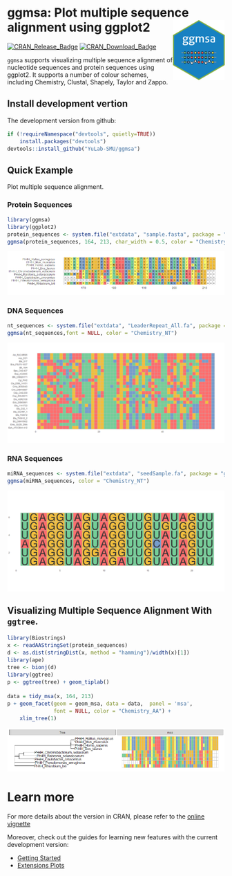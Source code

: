 
<!-- README.md is generated from README.Rmd. Please edit that file -->

# ggmsa: Plot multiple sequence alignment using ggplot2 <img src="man/figures/logo.png" height="139" align="right" />

<!-- badges: start -->

[![CRAN\_Release\_Badge](https://www.r-pkg.org/badges/version-ago/ggmsa)](https://cran.r-project.org/package=ggmsa)
[![CRAN\_Download\_Badge](https://cranlogs.r-pkg.org/badges/grand-total/ggmsa?color=green)](https://cran.r-project.org/package=ggmsa)
<!-- badges: end -->

`ggmsa` supports visualizing multiple sequence alignment of nucleotide
sequences and protein sequences using ggplot2. It supports a number of
colour schemes, including Chemistry, Clustal, Shapely, Taylor and Zappo.

## Install development vertion

The development version from github:

``` r
if (!requireNamespace("devtools", quietly=TRUE))
    install.packages("devtools")
devtools::install_github("YuLab-SMU/ggmsa")
```

## Quick Example

Plot multiple sequence alignment.

### Protein Sequences

``` r
library(ggmsa)
library(ggplot2)
protein_sequences <- system.file("extdata", "sample.fasta", package = "ggmsa")
ggmsa(protein_sequences, 164, 213, char_width = 0.5, color = "Chemistry_AA", seq_name = T)
```

![](man/figures/unnamed-chunk-3-1.png)<!-- -->

### DNA Sequences

``` r
nt_sequences <- system.file("extdata", "LeaderRepeat_All.fa", package = "ggmsa")
ggmsa(nt_sequences,font = NULL, color = "Chemistry_NT")
```

![](man/figures/unnamed-chunk-4-1.png)<!-- -->

### RNA Sequences

``` r
miRNA_sequences <- system.file("extdata", "seedSample.fa", package = "ggmsa")
ggmsa(miRNA_sequences, color = "Chemistry_NT")
```

![](man/figures/unnamed-chunk-5-1.png)<!-- -->

## Visualizing Multiple Sequence Alignment With `ggtree`.

``` r
library(Biostrings)
x <- readAAStringSet(protein_sequences)
d <- as.dist(stringDist(x, method = "hamming")/width(x)[1])
library(ape)
tree <- bionj(d)
library(ggtree)
p <- ggtree(tree) + geom_tiplab()

data = tidy_msa(x, 164, 213)
p + geom_facet(geom = geom_msa, data = data,  panel = 'msa',
               font = NULL, color = "Chemistry_AA") +
    xlim_tree(1)
```

![](man/figures/unnamed-chunk-6-1.png)<!-- -->

# Learn more

For more details about the version in CRAN, please refer to the [online
vignette](https://cran.r-project.org/web/packages/ggmsa/vignettes/ggmsa.html)

Moreover, check out the guides for learning new features with the
current development version:

  - [Getting
    Started](https://yulab-smu.github.io/ggmsa/articles/ggmsa.html)
  - [Extensions
    Plots](https://yulab-smu.github.io/ggmsa/articles/Extensions/extensions.html)
